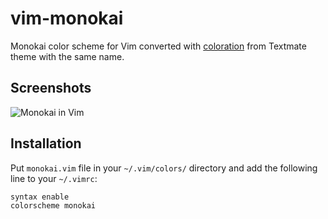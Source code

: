 # vim-monokai

Monokai color scheme for Vim converted with [coloration](http://coloration.sickill.net) from Textmate theme with the same name.

## Screenshots

![Monokai in Vim](https://i.imgur.com/NPX2MXM.png)


## Installation

Put `monokai.vim` file in your `~/.vim/colors/` directory and add the following line to your `~/.vimrc`:

    syntax enable
    colorscheme monokai
